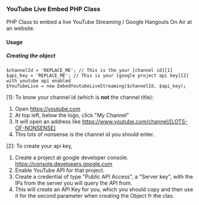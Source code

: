 ### YouTube Live Embed PHP Class

PHP Class to embed a live YouTube Streaming / Google Hangouts On Air at an website.

#### Usage

##### Creating the object

    $channelId = 'REPLACE_ME'; // This is the your [channel id][1]
    $api_key = 'REPLACE_ME'; // This is your [google project api key][2] with youtube api enabled
    $YouTubeLive = new EmbedYoutubeLiveStreaming($channelId, $api_key);

[1]: To know your channel id (which is **not** the channel title):
1. Open https://youtube.com
2. At top left, below the logo, click "My Channel"
3. It will open an address like https://www.youtube.com/channel/[LOTS-OF-NONSENSE]
4. This lots of nonsense is the channel id you should enter.

[2]: To create your api key,
1. Create a project at google developer console. https://console.developers.google.com
2. Enable YouTube API for that project.
3. Create a credential  of type "Public API Access", a "Server key", with the IPs from the server you will query the API from.
4. This will create an API Key for you, which you should copy and then use it for the second parameter when creating the Object fr the clas.
